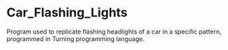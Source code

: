 # Car_Flashing_Lights
Program used to replicate flashing headlights of a car in a specific pattern, programmed in Turning programming language.
